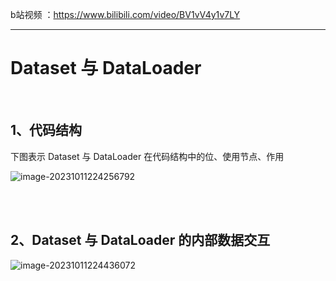 b站视频 ：https://www.bilibili.com/video/BV1vV4y1v7LY

---





# Dataset 与 DataLoader <!-- {docsify-ignore} -->



<br />

## 1、代码结构

下图表示 Dataset 与 DataLoader 在代码结构中的位、使用节点、作用



![image-20231011224256792](https://p.ipic.vip/87oy4n.png)

 

<br />

<br />

## 2、Dataset 与 DataLoader 的内部数据交互

![image-20231011224436072](https://p.ipic.vip/dt78jw.png)
